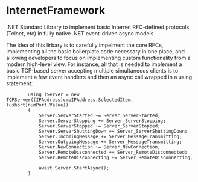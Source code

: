 # InternetFramework
.NET Standard Library to implement basic Internet RFC-defined protocols (Telnet, etc) in fully native .NET event-driven async models

The idea of this lirbary is to carefully impelment the core RFCs, implementing all the basic boilerplate code necessary in one place, and allowing developers to focus on implementing custom functionality from a modern high-level view.  For instance, all that is needed to implement a basic TCP-based server accepting multiple simultaneous clients is to implement a few event handlers and then an async call wrapped in a using statement:

            using (Server = new TCPServer((IPAddress)cmbIPAddress.SelectedItem, (ushort)numPort.Value))
            {
                Server.ServerStarted += Server_ServerStarted;
                Server.ServerStopping += Server_ServerStopping;
                Server.ServerStopped += Server_ServerStopped;
                Server.ServerShuttingDown += Server_ServerShuttingDown;
                Server.IncomingMessage += Server_MessageTransmitting;
                Server.OutgoingMessage += Server_MessageTransmitting;
                Server.NewConnection += Server_NewConnection;
                Server.RemoteDisconnected += Server_RemoteDisconnected;
                Server.RemoteDisconnecting += Server_RemoteDisconnecting;

                await Server.StartAsync();
            }
